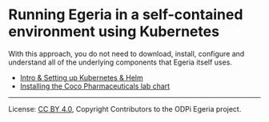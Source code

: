 <!-- SPDX-License-Identifier: CC-BY-4.0 -->
<!-- Copyright Contributors to the ODPi Egeria project. -->

# Running Egeria in a self-contained environment using Kubernetes


With this approach, you do not need to download, install, configure and understand all of the underlying components
that Egeria itself uses.


* [Intro & Setting up Kubernetes & Helm](https://odpi.github.io/egeria-docs/guides/operations/kubernetes/)
* [Installing the Coco Pharmaceuticals lab chart](https://odpi.github.io/egeria-docs/guides/operations/kubernetes/charts/lab/)

----
License: [CC BY 4.0](https://creativecommons.org/licenses/by/4.0/),
Copyright Contributors to the ODPi Egeria project.
